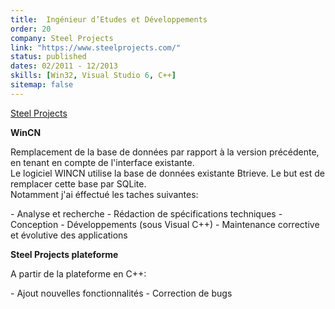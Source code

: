 ```yaml
---
title:  Ingénieur d’Etudes et Développements
order: 20
company: Steel Projects
link: "https://www.steelprojects.com/"
status: published
dates: 02/2011 - 12/2013
skills: [Win32, Visual Studio 6, C++]
sitemap: false
---
```


[Steel Projects](https://www.steelprojects.com/) 

**WinCN**
<p>Remplacement de la base de données par rapport à la version précédente,
en tenant en compte de l'interface existante.<br>
Le logiciel WINCN utilise la base de données existante Btrieve. Le but est de
remplacer cette base par SQLite.<br>
Notamment j'ai éffectué les taches suivantes:</p>
- Analyse et recherche
- Rédaction de spécifications techniques
- Conception
- Développements (sous Visual C++)
- Maintenance corrective et évolutive des applications

**Steel Projects plateforme**
<p>A partir de la plateforme en C++:</p>
- Ajout nouvelles fonctionnalités
- Correction de bugs